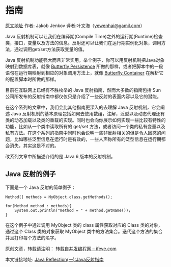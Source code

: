 # 指南

[原文地址](http://tutorials.jenkov.com/java-reflection/index.html)   作者: Jakob Jenkov 译者:叶文海（yewenhai@gamil.com）

Java 反射机制可以让我们在编译期(Compile Time)之外的运行期(Runtime)检查类，接口，变量以及方法的信息。反射还可以让我们在运行期实例化对象，调用方法，通过调用get/set方法获取变量的值。

Java 反射机制功能强大而且非常实用。举个例子，你可以用反射机制把Java对象映射到数据库表，就像 [Butterfly Persistence](http://butterfly.jenkov.com/) 所做的那样，或者把脚本中的一段语句在运行期映射到相应的对象调用方法上，就像  [Butterfly Container](http://butterfly.jenkov.com/) 在解析它的配置脚本时所做的那样。


目前在互联网上已经有不胜枚举的 Java 反射指南，然而大多数的指南包括 Sun 公司所发布的反射指南中都仅仅只是介绍了一些反射的表面内容以及它的潜能。

在这个系列的文章中，我们会比其他指南更深入的去理解 Java 反射机制，它会阐述 Java 反射机制的基本原理包括如何去使用数组，注解，泛型以及动态代理还有类的动态加载以及类的重载的实现。同时也会向你展示如何实现一些比较有特性的功能，比如从一个类中读取所有的 get/set 方法，或者访问一个类的私有变量以及私有方法。在这个系列的指南中同时也会说明一些非反射相关的但是令人困惑的问题，比如哪些泛型信息在运行时是有效的，一些人声称所有的泛型信息在运行期都会消失，其实这是不对的。

改系列文章中所描述介绍的是 Java 6 版本的反射机制。

## Java 反射的例子

下面是一个 Java 反射的简单例子：

```
Method[] methods = MyObject.class.getMethods();

for(Method method : methods){
    System.out.println("method = " + method.getName());
}
```

在这个例子中通过调用 MyObject 类的 class 属性获取对应的 Class 类的对象，通过这个 Class 类的对象获取 MyObject 类中的方法集合。迭代这个方法的集合并且打印每个方法的名字。

原创文章，转载请注明： 转载自[并发编程网 – ifeve.com](http://ifeve.com/)

本文链接地址: [Java Reflection(一):Java反射指南](http://ifeve.com/java-reflection-tutorial/)
